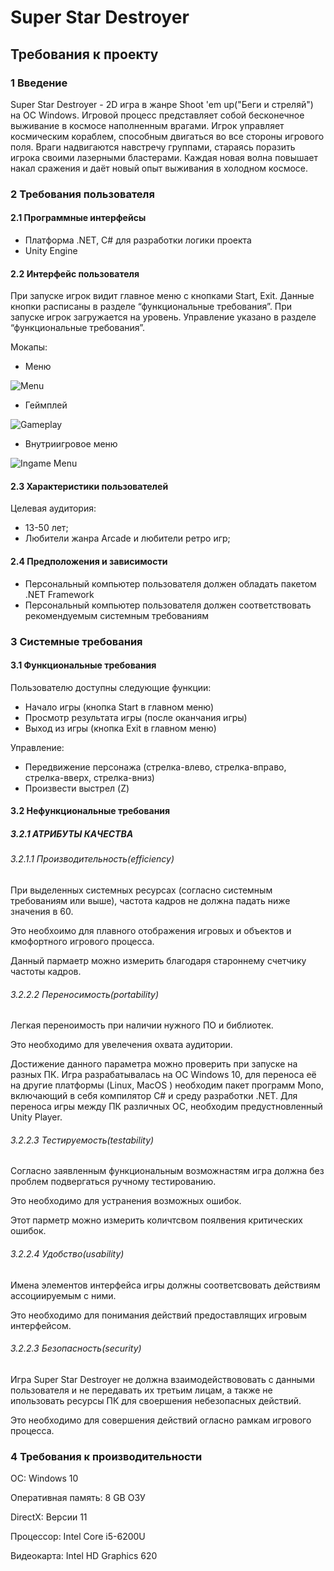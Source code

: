 # Super Star Destroyer
## Требования к проекту
### 1 Введение
Super Star Destroyer - 2D игра в жанре Shoot 'em up("Беги и стреляй") на ОС Windows. Игровой процесс представляет собой бесконечное выживание в космосе наполненным врагами. Игрок управляет космическим кораблем, способным двигаться во все стороны игрового поля. Враги надвигаются навстречу группами, стараясь поразить игрока своими лазерными бластерами. Каждая новая волна повышает накал сражения и даёт новый опыт выживания в холодном космосе.

### 2 Требования пользователя
#### 2.1 Программные интерфейсы
* Платформа .NET, C# для разработки логики проекта
* Unity Engine

#### 2.2 Интерфейс пользователя
При запуске игрок видит главное меню с кнопками Start, Exit. Данные кнопки расписаны в разделе “функциональные требования”. При запуске игрок загружается на уровень. Управление указано в разделе “функциональные требования”.

Мокапы:
* Меню

![Menu](https://pp.userapi.com/c851020/v851020315/b3a19/Hl_S1PZrNyY.jpg)

* Геймплей

![Gameplay](https://pp.userapi.com/c851020/v851020315/b3a2d/vHUaaW_sZFI.jpg)

* Внутриигровое меню

![Ingame Menu](https://pp.userapi.com/c851020/v851020315/b3a23/nerQA57Qm7M.jpg)

#### 2.3 Характеристики пользователей
Целевая аудитория:
* 13-50 лет;
* Любители жанра Arcade и любители ретро игр;

#### 2.4 Предположения и зависимости
* Персональный компьютер пользователя должен обладать пакетом .NET Framework 
* Персональный компьютер пользователя должен соответствовать рекомендуемым системным требованиям

### 3 Системные требования
#### 3.1 Функциональные требования
Пользователю доступны следующие функции:
* Начало игры (кнопка Start в главном меню)
* Просмотр результата игры (после оканчания игры)
* Выход из игры (кнопка Exit в главном меню)

Управление:
* Передвижение персонажа (стрелка-влево, стрелка-вправо, стрелка-вверх, стрелка-вниз)
* Произвести выстрел (Z)
#### 3.2 Нефункциональные требования
##### 3.2.1 АТРИБУТЫ КАЧЕСТВА

###### 3.2.1.1 Производительность(efficiency)
При выделенных системных ресурсах (согласно системным требованиям или выше), частота кадров не должна падать ниже значения в 60.

Это необхоимо для плавного отображения игровых и объектов и кмофортного игрового процесса.

Данный пармаетр можно измерить благодаря староннему счетчику частоты кадров.

###### 3.2.2.2 Переносимость(portability)
 Легкая переноимость при наличии нужного ПО и библиотек.
 
  Это необходимо для увелечения охвата аудитории.
  
  Достижение данного параметра можно проверить при запуске на разных ПК.
  Игра разрабатывалась на ОС Windows 10, для переноса её на другие платформы (Linux, MacOS ) необходим пакет программ Mono, включающий в себя компилятор C# и среду разработки .NET. 
 Для переноса игры между ПК различных ОС, необходим предустновленный Unity Player. 

 
 ###### 3.2.2.3 Тестируемость(testability)
 Согласно заявленным функциональным возможнастям игра должна без проблем подвергаться ручному тестированию.
 
 Это необходимо для устранения возможных ошибок.
 
 Этот парметр можно измерить количтсвом поялвения критических ошибок.
 
 ###### 3.2.2.4 Удобство(usability)
 Имена элементов интерфейса игры должны соответсвовать действиям ассоциируемым с ними.
 
 Это необходимо для понимания действий предоставлящих игровым интерфейсом.
  
 ###### 3.2.2.3 Безопасность(security)
 Игра Super Star Destroyer не должна взаимодействововать с данными пользователя и не передавать их третьим лицам, а также не ипользовать ресурсы ПК для своершения небезопасных действий.
 
 Это необходимо для совершения действий огласно рамкам игрового процесса.

### 4 Требования к производительности
ОС: Windows 10

Оперативная память: 8 GB ОЗУ

DirectX: Версии 11

Процессор: Intel Core i5-6200U

Видеокарта: Intel HD Graphics 620


